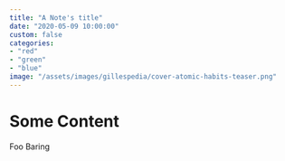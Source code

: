 ```yaml
---
title: "A Note's title"
date: "2020-05-09 10:00:00"
custom: false
categories:
- "red"
- "green"
- "blue"
image: "/assets/images/gillespedia/cover-atomic-habits-teaser.png"
---
```


# Some Content
Foo Baring
